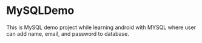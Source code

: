 # MySQLDemo
This is MySQL demo project while learning android with MYSQL where user can add name, email, and password to database.
